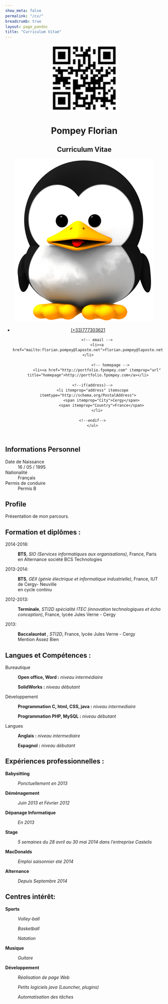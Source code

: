 ```yaml
---
show_meta: false
permalink: "/cv/"
breadcrumb: true
layout: page_pandoc
title: "Curriculum Vitae"
---
```

  <header itemscope itemtype="http://http://schema.org/Person" class="with-photo">
    <div id="title" class="qrcode">
            <img id="qrcode" src="../assets/img/images_pandoc/qrcode.png" />
            <h1 class="fullname">
        <span itemprop="givenName">Pompey</span>
        <span itemprop="familyName">Florian</span>
      </h1>
      <h2 class="title">Curriculum Vitae</h2>
    </div>
        <img src="../assets/img/images_pandoc/picture.png" />
        <ul class="details">
      	    <!-- phone -->
            <!-- mobile -->
            <li><a class='mobile' href="phoneto:(+33)777303621">(+33)777303621</a></li>
            <!-- fax -->

            <!-- email -->
            <li><a href="mailto:florian.pompey@laposte.net">florian.pompey@laposte.net</a></li>

                        <!-- homepage -->
            <li><a href="http://portfolio.fpompey.com" itemprop="url" title="homepage">http://portfolio.fpompey.com</a></li>
            
	    <!--if(address)-->
	    <li itemprop="address" itemscope itemtype="http://schema.org/PostalAddress">
                <span itemprop="City">Cergy</span>
                <span itemprop="Country">France</span>
            </li>
            
	    <!--endif-->
        </ul>
  </header>

  <section id="informations-personnel" class="level2 listing">
  <h2>Informations Personnel</h2>
  <dl>
  <dt>Date de Naissance</dt>
  <dd>16 / 05 / 1995</dd>
  <dt>Nationalité</dt>
  <dd>Français</dd>
  <dt>Permis de conduire</dt>
  <dd>Permis B</dd>
  </dl>
  </section>

  <section id="profile" class="level2">
  <h2>Profile</h2>
  <p>Présentation de mon parcours.</p>
  </section>

  <section id="education" class="level2">
  <h2>Formation et diplômes :</h2>
  
  <dl>
  <dt>2014-2016:</dt>
  <dd><p><strong>BTS</strong>, <em>SIO (Services informatiques aux organisations)</em>, France, Paris<br/> en Alternance société BCS Technologies</p></dd>
  </dl>

  <dl>
  <dt>2013-2014:</dt>
  <dd><p><strong>BTS</strong>, <em>GEII (génie électrique et informatique industrielle)</em>, France, IUT de Cergy- Neuville<br/> en cycle continu</p></dd>
  </dl>
  
  <dl>
  <dt>2012-2013:</dt>
  <dd><p><strong>Terminale</strong>, <em>STI2D spécialité ITEC (innovation technologiques et écho conception)</em>, France, lycée Jules Verne - Cergy<br/></p></dd>
  </dl>
  
  <dl>
  <dt>2013:</dt>
  <dd><p><strong>Baccalauréat </strong>, <em>STI2D</em>, France, lycée Jules Verne - Cergy<br/> Mention Assez Bien</p></dd>
  
  </dl>
  </section>
  
  <section id="awards-and-grants" class="level2">
  <h2>Langues  et  Compétences :</h2>
  <dl>
  
  <dt>Bureautique</dt>
  <dd><p><strong>Open office, Word :</strong><em> niveau intermédiaire</em></p></dd>
  <dd><p><strong>SolidWorks :</strong><em> niveau débutant</em></p></dd>
  
  <dt>Développement</dt>
  <dd><p><strong>Programmation C, html, CSS, java :</strong><em> niveau intermediaire</em></p></dd>
  <dd><p><strong>Programmation PHP, MySQL :</strong><em> niveau débutant</em></p></dd>
  
  <dt>Langues</dt>
  <dd><p><strong>Anglais :</strong><em> niveau intermediaire</em></p></dd>
  <dd><p><strong>Espagnol :</strong><em> niveau débutant</em></p></dd>
  
  </dl>
  </section>
  
  <section id="experience" class="level2">
  <h2>Expériences professionnelles :</h2>
  <dl>
  
  <dt><strong>Babysitting</strong></dt>
  <dd><p><em>Ponctuellement en 2013</em></p></dd>
  
  <dt><strong>Déménagement</strong></dt>
  <dd><p><em>Juin 2013 et Février 2012</em></p></dd>
  
  <dt><strong>Dépanage Informatique</strong></dt>
  <dd><p><em>En 2013</em></p></dd>
  
  <dt><strong>Stage</strong></dt>
  <dd><p><em>5 semaines du 28 avril au 30 mai 2014 dans l’entreprise Castelis</em></p></dd>
  
  <dt><strong>MacDonalds</strong></dt>
  <dd><p><em>Emploi saisonnier été 2014</em></p></dd>
  
  <dt><strong>Alternance</strong></dt>
  <dd><p><em>Depuis Septembre 2014</em></p></dd>
  
  </dl>
  </section>
  
  <section id="experience" class="level2">
  <h2>Centres intérêt: </h2>
  <dl>
  
  <dt><strong>Sports</strong></dt>
  <dd><p><em>Volley-ball</em></p></dd>
  <dd><p><em>Basketball</em></p></dd>
  <dd><p><em>Natation</em></p></dd>
  
  <dt><strong>Musique</strong></dt>
  <dd><p><em>Guitare</em></p></dd>
  
  <dt><strong>Développement</strong></dt>
  <dd><p><em>Réalisation de page Web</em></p></dd>
  <dd><p><em>Petits logiciels java (Launcher, plugins)</em></p></dd>
  <dd><p><em>Automatisation des tâches</em></p></dd>
  
  </dl>
  </section>
